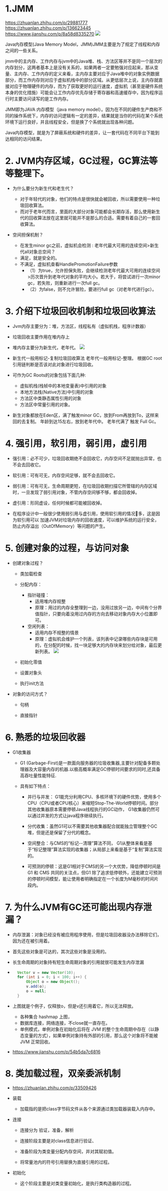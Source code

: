 # 1.JMM
https://zhuanlan.zhihu.com/p/29881777  
https://zhuanlan.zhihu.com/p/136623445  
https://www.jianshu.com/p/8a58d8335270
![](figure/JMM.png)

Java内存模型(Java Memory Model，JMM)JMM主要是为了规定了线程和内存之间的一些关系。

jmm中的主内存、工作内存与jvm中的Java堆、栈、方法区等并不是同一个层次的内存划分，这两者基本上是没有关系的，如果两者一定要勉强对应起来，那从变量、主内存、工作内存的定义来看，主内存主要对应于Java堆中的对象实例数据部分，而工作内存则对应于虚拟机栈中的部分区域。从更低层次上说，主内存就直接对应于物理硬件的内存，而为了获取更好的运行速度，虚拟机（甚至是硬件系统本身的优化措施）可能会让工作内存优先存储于寄存器和高速缓存中，因为程序运行时主要访问读写的是工作内存。

JMM即为JAVA 内存模型（java memory model）。因为在不同的硬件生产商和不同的操作系统下，内存的访问逻辑有一定的差异，结果就是当你的代码在某个系统环境下运行良好，并且线程安全，但是换了个系统就出现各种问题。

Java内存模型，就是为了屏蔽系统和硬件的差异，让一套代码在不同平台下能到达相同的访问结果。

# 2. JVM内存区域，GC过程，GC算法等等整理下。

- 为什么要分为新生代和老生代？
    - 对于年轻代的对象，他们的特点是很快就会被回收，所以需要使用一种垃圾回收算法。
    - 而对于老年代而言，里面的大部分对象可能都会长期存活，那么使用新生代的回收算法放在这里就可能并不是那么的合适。需要有着自己的一套回收算法。

- 空间担保机制？
    - 在发生minor gc之前，虚拟机会检测 : 老年代最大可用的连续空间>新生代all对象总空间？
    - 满足，就是安全的。
    - 不满足，虚拟机查看HandlePromotionFailure参数
        - （1）为true，允许担保失败，会继续检测老年代最大可用的连续空间>历次晋升到老年代对象的平均大小。若大于，将尝试进行一次minor gc，若失败，则重新进行一次full gc。
        - （2）为false，则不允许冒险，要进行full gc（对老年代进行gc）。

# 3. 介绍下垃圾回收机制和垃圾回收算法
- Jvm内存主要分为：堆，方法区，线程私有（虚拟机栈，程序计数器）

- 垃圾回收主要作用在堆内存上
- 堆内存主要分为新生代，老年代。
![](figure/JVM.png)
- 新生代一般用标记-复制垃圾回收算法
老年代一般用标记-整理。
根据GC root引用链判断是否该对此对象进行垃圾回收。
- 可作为GC Roots的对象包括下面几种:
    - 虚拟机栈(栈帧中的本地变量表)中引用的对象
    - 本地方法栈(Native方法)中引用的对象
    - 方法区中类静态属性引用的对象
    - 方法区中常量引用的对象。
- 新生对象都放在Eden区，满了触发minor GC，放到From再放到To，这样来回的去复制。
年龄到达15左右，放到老年代中。
老年代满了 触发 Full Gc。

# 4. 强引用，软引用，弱引用，虚引用
- 强引用：必不可少，垃圾回收期绝不会回收它，内存空间不足就抛出异常，也不会去回收它。

- 软引用：可有可无，内存空间足够，就不会去回收它。

- 弱引用：可有可无，生命周期更短，在垃圾回收期扫描它所管辖的内存区域时，一旦发现了弱引用对象，不管内存空间够不够，都会回收掉。

- 虚引用：形同虚设，任何时候都可能被回收掉。
- 在程序设计中⼀般很少使⽤弱引⽤与虚引⽤，使⽤软引⽤的情况᫾多，这是因为软引⽤可以
加速JVM对垃圾内存的回收速度，可以维护系统的运⾏安全，防⽌内存溢出（OutOfMemory）等问题的产⽣。 

# 5. 创建对象的过程，与访问对象
- 创建对象过程？
    - 类加载检查
    
    - 分配内存：
        - 指针碰撞：
            - 适用堆内存规整
            - 原理：用过的内存全整理到一边，没用过放另一边，中间有个分界值指针，只要向着没用过内存的方向去移动对象内存大小位置即可。
        - 空闲列表：
            - 适用内存不规整的情景
            - 原理：虚拟机会维护一个列表，该列表中记录哪些内存块是可用的，在分配的时候，找一块足够大的内存块来划分给对象，最后更新列表。
    ![](figure/jvmnewmemory.png)
        
    - 初始化零值
    - 设置对象头
    - 执行init方法

- 对象的访问方式？
    - 句柄
    
    - 直接指针

# 6. 熟悉的垃圾回收器
- G1收集器
    - G1 (Garbage-First)是⼀款⾯向服务器的垃圾收集器,主要针对配备多颗处理器及⼤容量内存的机器.以极⾼概率满⾜GC停顿时间要求的同时,还具备⾼吞吐量性能特征.

    - 具有如下特点：
        - 并⾏与并发： G1能充分利⽤CPU、多核环境下的硬件优势，使⽤多个CPU（CPU或者CPU核⼼）来缩短Stop-The-World停顿时间。部分其他收集器原本需要停顿Java线程执⾏的GC动作， G1收集器仍然可以通过并发的⽅式让java程序继续执⾏。
        - 分代收集：虽然G1可以不需要其他收集器配合就能独⽴管理整个GC堆，但是还是保留了分代的概念。
        - 空间整合：与CMS的“标记--清理”算法不同， G1从整体来看是基于“标记整理”算法实现的收集器；从局部上来看是基于“复制”算法实现的。
        
        - 可预测的停顿：这是G1相对于CMS的另⼀个⼤优势，降低停顿时间是G1 和 CMS 共同的关注点，但G1 除了追求低停顿外，还能建⽴可预测的停顿时间模型，能让使⽤者明确指定在⼀个⻓度为M毫秒的时间⽚段内。

# 7. 为什么JVM有GC还可能出现内存泄漏？
- 内存泄漏：对象已经没有被应用程序使用，但是垃圾回收器没办法移除它们，因为还在被引用着。

- 首先这些对象是可达的，其次这些对象是没用的。

- 长生命周期的对象持有短生命周期对象的引用就很可能发生内存泄漏

- ```java
    Vector v = new Vector(10);
    for (int i = 0; i < 100; i++) {
        Object o = new Object();
        v.add(o);
        o = null;
    }
    ```
- 上图就是个例子，仅释放o，但是v还引用着它，所以无法释放。
    - 各种集合 hashmap 上图，
    - 数据库连接，网络连接，不close就一直存在。
    - 单例模式，单例对象在初始化后将在 JVM 的整个生命周期中存在（以静态变量的方式），如果单例对象持有外部的引用，那么这个对象将不能被 JVM 正常回收。

- https://www.jianshu.com/p/54b5da7c6816

# 8. 类加载过程，双亲委派机制
- https://zhuanlan.zhihu.com/p/33509426

- 装载
    - 加载指的是把class字节码文件从各个来源通过类加载器装载入内存中。
- 连接
    - 连接分为 验证，准备，解析
    - 连接阶段主要是对class信息进行验证、
    - 准备阶段为类变量分配内存空间，并对其赋初值。
    
    - 将常量池内的符号引用替换为直接引用的过程。

- 初始化   
    - 这个阶段主要是对类变量初始化，是执行类构造器的过程。

